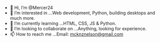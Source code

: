 - 👋 Hi, I’m @Mercer24
- 👀 I’m interested in ...Web development, Python, building desktops and much more.
- 🌱 I’m currently learning ...HTML, CSS, JS & Python.
- 💞️ I’m looking to collaborate on ...Anything, looking for experience.
- 📫 How to reach me ...Email: mcknznelson@gmail.com

<!---
Mercer24/Mercer24 is a ✨ special ✨ repository because its `README.md` (this file) appears on your GitHub profile.
You can click the Preview link to take a look at your changes.
--->
